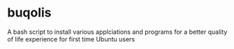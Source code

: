 # buqolis
A bash script to install various applciations and programs for a better quality of life experience for first time Ubuntu users
